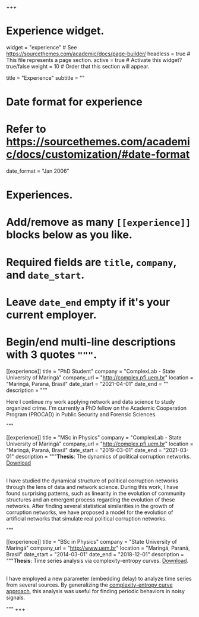 +++
# Experience widget.
widget = "experience"  # See https://sourcethemes.com/academic/docs/page-builder/
headless = true  # This file represents a page section.
active = true  # Activate this widget? true/false
weight = 10  # Order that this section will appear.

title = "Experience"
subtitle = ""

# Date format for experience
#   Refer to https://sourcethemes.com/academic/docs/customization/#date-format
date_format = "Jan 2006"

# Experiences.
#   Add/remove as many `[[experience]]` blocks below as you like.
#   Required fields are `title`, `company`, and `date_start`.
#   Leave `date_end` empty if it's your current employer.
#   Begin/end multi-line descriptions with 3 quotes `"""`.

[[experience]]
  title = "PhD Student"
  company = "ComplexLab - State University of Maringá"
  company_url = "http://complex.pfi.uem.br"
  location = "Maringá, Paraná, Brasil"
  date_start = "2021-04-01"
  date_end = ""
  description = """<p> Here I continue my work applying network and data science to study organized crime. I'm currently a PhD fellow on the Academic Cooperation Program (PROCAD) in Public Security and Forensic Sciences.<p>"""

[[experience]]
  title = "MSc in Physics"
  company = "ComplexLab - State University of Maringá"
  company_url = "http://complex.pfi.uem.br"
  location = "Maringá, Paraná, Brasil"
  date_start = "2019-03-01"
  date_end = "2021-03-01"
  description = """**Thesis**: The dynamics of political corruption networks. <a href="https://www.alvarofrancomartins.com/uploads/dinamica_de_redes_de_corrupcao_politica.pdf" target="_blank">Download</a> <br><br> <p>I have studied the dynamical structure of political corruption networks through the lens of data and network science. During this work, I have found surprising patterns, such as linearity in the evolution of community structures and an emergent process regarding the evolution of these networks. After finding several statistical similarities in the growth of corruption networks, we have proposed a model for the evolution of artificial networks that simulate real political corruption networks. <p>"""

[[experience]]
  title = "BSc in Physics"
  company = "State University of Maringá"
  company_url = "http://www.uem.br"
  location = "Maringá, Paraná, Brasil"
  date_start = "2014-03-01"
  date_end = "2018-12-01"
  description = """**Thesis**: Time series analysis via complexity-entropy curves.  <a href="https://www.alvarofrancomartins.com/uploads/analise_series_temporais.pdf" target="_blank">Download</a>. <br><br> <p>I have employed a new parameter (embedding delay) to analyze time series from several sources. By generalizing the <a href="https://doi.org/10.1103/PhysRevE.95.062106" target="_blank">complexity-entropy curve approach</a>, this analysis was useful for finding periodic behaviors in noisy signals. <p>"""
+++
